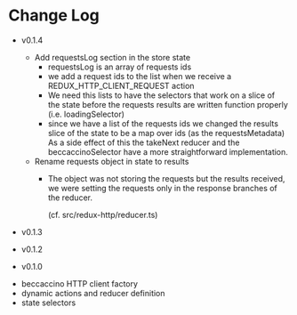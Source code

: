 # Change Log

* v0.1.4
  - Add requestsLog section in the store state
    * requestsLog is an array of requests ids
    * we add a request ids to the list when we receive a
      REDUX_HTTP_CLIENT_REQUEST action
    * We need this lists to have the selectors that work on a slice
      of the state before the requests results are written function
      properly (i.e. loadingSelector)
    * since we have a list of the requests ids we changed the results
      slice of the state to be a map over ids (as the requestsMetadata)
      As a side effect of this the takeNext reducer and the
      beccaccinoSelector have a more straightforward implementation.
  - Rename requests object in state to results
    * The object was not storing the requests but the results
      received, we were setting the requests only in the response
      branches of the reducer.

      (cf. src/redux-http/reducer.ts)

* v0.1.3

* v0.1.2

* v0.1.0
 - beccaccino HTTP client factory
 - dynamic actions and reducer definition
 - state selectors
